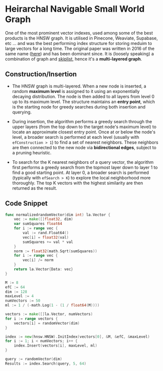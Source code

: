 # Heirarchal Navigable Small World Graph

One of the most prominent vector indexes, used among some of the best products is the HNSW graph. It is utilised in Pinecone, Weaviate, Supabase, etc ... and was the best performing index structure for storing meduim to large vectors for a long time. The original paper was written in 2016 of the same name ([here](https://arxiv.org/abs/1603.09320)) and has been dominant since. It is (loosely speaking) a combination of graph and [skiplist](https://en.wikipedia.org/wiki/Skip_list), hence it's a **multi-layered graph**.  

## Construction/Insertion

- The HNSW graph is multi-layered. When a new node is inserted, a random **maximum level** is assigned to it using an exponentially decaying distribution. The node is then added to all layers from level 0 up to its maximum level. The structure maintains an **entry point**, which is the starting node for greedy searches during both insertion and querying.

- During insertion, the algorithm performs a greedy search through the upper layers (from the top down to the target node's maximum level) to locate an approximate closest entry point. Once at or below the node's level, a broader search is performed at each level (usually with `efConstruction > 1`) to find a set of nearest neighbors. These neighbors are then connected to the new node via **bidirectional edges**, subject to a pruning heuristic.

- To search for the K nearest neighbors of a query vector, the algorithm first performs a greedy search from the topmost layer down to layer 1 to find a good starting point. At layer 0, a broader search is performed (typically with `efSearch > K`) to explore the local neighborhood more thoroughly. The top K vectors with the highest similarity are then returned as the result.

## Code Snippet

```Go
func normalizedrandomVector(dim int) la.Vector {
	vec := make([]float32, dim)
	var sumSquares float64
	for i := range vec {
		val := rand.Float64()
		vec[i] = float32(val)
		sumSquares += val * val
	}
	norm := float32(math.Sqrt(sumSquares))
	for i := range vec {
		vec[i] /= norm
	}
	return la.Vector{Data: vec}
}

M := 8
efC := 64
dim := 128
maxLevel := 4
numVectors := 50
ml := 1 / (-math.Log(1 - (1 / float64(M))))

vectors := make([]la.Vector, numVectors)
for i := range vectors {
	vectors[i] = randomVector(dim)
}

index := new(hnsw.HNSW).InitIndex(vectors[0], &M, &efC, &maxLevel)
for i := 1; i < numVectors; i++ {
	index.Insert(vectors[i], maxLevel, ml)
}

query := randomVector(dim)
Results := index.Search(query, 5, 64)
```